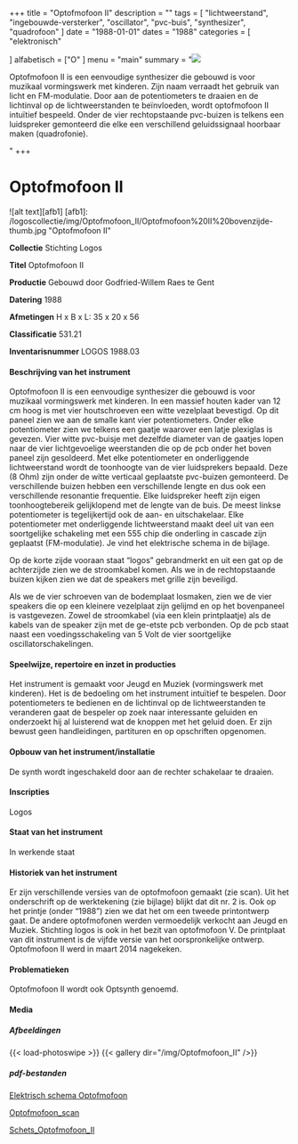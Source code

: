 ﻿+++
title = "Optofmofoon II"
description = ""
tags = [ "lichtweerstand", "ingebouwde-versterker", "oscillator", "pvc-buis", "synthesizer", "quadrofoon"
]
date = "1988-01-01"
dates = "1988"
categories = [ "elektronisch"

]
alfabetisch = ["O"
]
menu = "main"
summary = "<a href='/logoscollectie/1988/optofmofoon2'><img src='/logoscollectie/img/Optofmofoon_II/Optofmofoon%20II%20bovenzijde-thumb.jpg'></a><p>Optofmofoon II is een eenvoudige synthesizer die gebouwd is voor muzikaal vormingswerk met kinderen. Zijn naam verraadt het gebruik van licht en FM-modulatie. Door aan de potentiometers te draaien en de lichtinval op de lichtweerstanden te beïnvloeden, wordt optofmofoon II intuïtief bespeeld. Onder de vier rechtopstaande pvc-buizen is telkens een luidspreker gemonteerd die elke een verschillend geluidssignaal hoorbaar maken (quadrofonie).</p>"
+++

# Optofmofoon II

![alt text][afb1]
[afb1]: /logoscollectie/img/Optofmofoon_II/Optofmofoon%20II%20bovenzijde-thumb.jpg "Optofmofoon II"

**Collectie** 
Stichting Logos

**Titel**
Optofmofoon II

**Productie**
Gebouwd door Godfried-Willem Raes te Gent

**Datering**
1988 

**Afmetingen**
H x B x L: 35 x 20 x 56

**Classificatie**
531.21

**Inventarisnummer**
LOGOS 1988.03

#### Beschrijving van het instrument
Optofmofoon II is een eenvoudige synthesizer die gebouwd is voor muzikaal vormingswerk met kinderen. In een massief houten kader van 12 cm hoog is met vier houtschroeven een witte vezelplaat bevestigd. Op dit paneel zien we aan de smalle kant vier potentiometers. Onder elke potentiometer zien we telkens een gaatje waarover een latje plexiglas is gevezen. Vier witte pvc-buisje met dezelfde diameter van de gaatjes lopen naar de vier lichtgevoelige weerstanden die op de pcb onder het boven paneel zijn gesoldeerd. Met elke potentiometer en onderliggende lichtweerstand wordt de toonhoogte van de vier luidsprekers bepaald. Deze (8 Ohm) zijn onder de witte verticaal geplaatste pvc-buizen gemonteerd. De verschillende buizen hebben een verschillende lengte en dus ook een verschillende resonantie frequentie. Elke luidspreker heeft zijn eigen toonhoogtebereik gelijklopend met de lengte van de buis. De meest linkse potentiometer is tegelijkertijd ook de aan- en uitschakelaar. Elke potentiometer met onderliggende lichtweerstand maakt deel uit van een soortgelijke schakeling met een 555 chip die onderling in cascade zijn geplaatst (FM-modulatie). Je vind het elektrische schema in de bijlage.

Op de korte zijde vooraan staat “logos” gebrandmerkt en uit een gat op de achterzijde zien we de stroomkabel komen. Als we in de rechtopstaande buizen kijken zien we dat de speakers met grille zijn beveiligd.

Als we de vier schroeven van de bodemplaat losmaken, zien we de vier speakers die op een kleinere vezelplaat zijn gelijmd en op het bovenpaneel is vastgevezen. Zowel de stroomkabel (via een klein printplaatje) als de kabels van de speaker zijn met de ge-etste pcb verbonden. Op de pcb staat naast een voedingsschakeling van 5 Volt de vier soortgelijke oscillatorschakelingen. 

#### Speelwijze, repertoire en inzet in producties
Het instrument is gemaakt voor Jeugd en Muziek (vormingswerk met kinderen). Het is de bedoeling om het instrument intuïtief te bespelen. Door potentiometers te bedienen en de lichtinval op de lichtweerstanden te veranderen gaat de bespeler op zoek naar interessante geluiden en onderzoekt hij al luisterend wat de knoppen met het geluid doen. Er zijn bewust geen handleidingen, partituren en op opschriften opgenomen.


#### Opbouw van het instrument/installatie
De synth wordt ingeschakeld door aan de rechter schakelaar te draaien.

#### Inscripties
Logos

#### Staat van het instrument
In werkende staat

#### Historiek van het instrument
Er zijn verschillende versies van de optofmofoon gemaakt (zie scan). Uit het onderschrift op de werktekening (zie bijlage) blijkt dat dit nr. 2 is. Ook op het printje (onder “1988”) zien we dat het om een tweede printontwerp gaat. De andere optofmofonen werden vermoedelijk verkocht aan Jeugd en Muziek. Stichting logos is ook in het bezit van optofmofoon V. De printplaat van dit instrument is de vijfde versie van het oorspronkelijke ontwerp.  
Optofmofoon II werd in maart 2014 nagekeken.

#### Problematieken
Optofmofoon II wordt ook Optsynth genoemd.

#### Media
##### Afbeeldingen
{{< load-photoswipe >}}
{{< gallery dir="/img/Optofmofoon_II" />}}

##### pdf-bestanden
[Elektrisch schema Optofmofoon](/logoscollectie/pdf/Optofmofoon_II/Elektrisch_schema_Optofmofoon.pdf)

[Optofmofoon_scan](/logoscollectie/pdf/Optofmofoon_II/Optofmofoon_scan.pdf)

[Schets_Optofmofoon_II](/logoscollectie/pdf/Optofmofoon_II/Schets_Optofmofoon_II.pdf)

